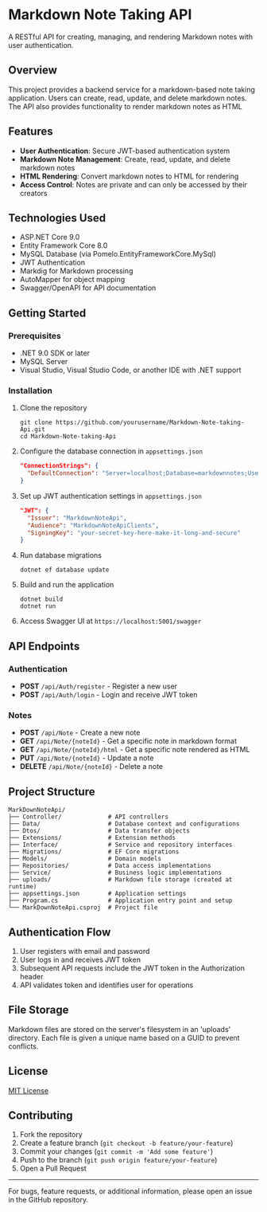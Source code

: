 # Markdown Note Taking API

A RESTful API for creating, managing, and rendering Markdown notes with user authentication.

## Overview

This project provides a backend service for a markdown-based note taking application. Users can create, read, update, and delete markdown notes. The API also provides functionality to render markdown notes as HTML 

## Features

- **User Authentication**: Secure JWT-based authentication system
- **Markdown Note Management**: Create, read, update, and delete markdown notes
- **HTML Rendering**: Convert markdown notes to HTML for rendering
- **Access Control**: Notes are private and can only be accessed by their creators

## Technologies Used

- ASP.NET Core 9.0
- Entity Framework Core 8.0
- MySQL Database (via Pomelo.EntityFrameworkCore.MySql)
- JWT Authentication
- Markdig for Markdown processing
- AutoMapper for object mapping
- Swagger/OpenAPI for API documentation

## Getting Started

### Prerequisites

- .NET 9.0 SDK or later
- MySQL Server
- Visual Studio, Visual Studio Code, or another IDE with .NET support

### Installation

1. Clone the repository
   ```
   git clone https://github.com/yourusername/Markdown-Note-taking-Api.git
   cd Markdown-Note-taking-Api
   ```

2. Configure the database connection in `appsettings.json`
   ```json
   "ConnectionStrings": {
     "DefaultConnection": "Server=localhost;Database=markdownnotes;User=root;Password=yourpassword;"
   }
   ```

3. Set up JWT authentication settings in `appsettings.json`
   ```json
   "JWT": {
     "Issuer": "MarkdownNoteApi",
     "Audience": "MarkdownNoteApiClients",
     "SigningKey": "your-secret-key-here-make-it-long-and-secure"
   }
   ```

4. Run database migrations
   ```
   dotnet ef database update
   ```

5. Build and run the application
   ```
   dotnet build
   dotnet run
   ```

6. Access Swagger UI at `https://localhost:5001/swagger`

## API Endpoints

### Authentication

- **POST** `/api/Auth/register` - Register a new user
- **POST** `/api/Auth/login` - Login and receive JWT token

### Notes

- **POST** `/api/Note` - Create a new note
- **GET** `/api/Note/{noteId}` - Get a specific note in markdown format
- **GET** `/api/Note/{noteId}/html` - Get a specific note rendered as HTML
- **PUT** `/api/Note/{noteId}` - Update a note
- **DELETE** `/api/Note/{noteId}` - Delete a note


## Project Structure

```
MarkDownNoteApi/
├── Controller/             # API controllers
├── Data/                   # Database context and configurations
├── Dtos/                   # Data transfer objects
├── Extensions/             # Extension methods
├── Interface/              # Service and repository interfaces
├── Migrations/             # EF Core migrations
├── Models/                 # Domain models
├── Repositories/           # Data access implementations
├── Service/                # Business logic implementations
├── uploads/                # Markdown file storage (created at runtime)
├── appsettings.json        # Application settings
├── Program.cs              # Application entry point and setup
└── MarkDownNoteApi.csproj  # Project file
```

## Authentication Flow

1. User registers with email and password
2. User logs in and receives JWT token
3. Subsequent API requests include the JWT token in the Authorization header
4. API validates token and identifies user for operations

## File Storage

Markdown files are stored on the server's filesystem in an 'uploads' directory. Each file is given a unique name based on a GUID to prevent conflicts.

## License

[MIT License](LICENSE)

## Contributing

1. Fork the repository
2. Create a feature branch (`git checkout -b feature/your-feature`)
3. Commit your changes (`git commit -m 'Add some feature'`)
4. Push to the branch (`git push origin feature/your-feature`)
5. Open a Pull Request

---

For bugs, feature requests, or additional information, please open an issue in the GitHub repository.

